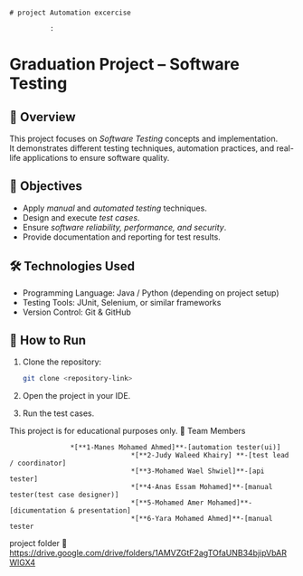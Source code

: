                                                                                # project Automation excercise
                                  
              :

# Graduation Project – Software Testing  

## 📌 Overview  
This project focuses on *Software Testing* concepts and implementation.  
It demonstrates different testing techniques, automation practices, and real-life applications to ensure software quality.  

## 🎯 Objectives  
- Apply *manual* and *automated testing* techniques.  
- Design and execute *test cases*.  
- Ensure *software reliability, performance, and security*.  
- Provide documentation and reporting for test results.  

## 🛠 Technologies Used  
- Programming Language: Java / Python (depending on project setup)  
- Testing Tools: JUnit, Selenium, or similar frameworks  
- Version Control: Git & GitHub  

## 🚀 How to Run  
1. Clone the repository:  
   ```bash
   git clone <repository-link>

2. Open the project in your IDE.


3. Run the test cases.


This project is for educational purposes only.
👥 Team Members

                   *[**1-Manes Mohamed Ahmed]**-[automation tester(ui)]
                                  *[**2-Judy Waleed Khairy] **-[test lead / coordinator]
                                  *[**3-Mohamed Wael Shwiel]**-[api tester]
                                  *[**4-Anas Essam Mohamed]**-[manual tester(test case designer)]
                                  *[**5-Mohamed Amer Mohamed]**-[dicumentation & presentation]
                                  *[**6-Yara Mohamed Ahmed]**-[manual tester 
project folder 📂 
https://drive.google.com/drive/folders/1AMVZGtF2agTOfaUNB34bjipVbARWlGX4

